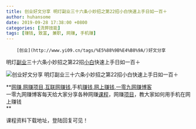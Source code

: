 ```yaml
---
title: 创业好文分享 明灯副业三十六条小妙招之第22招小白快速上手日如一百＋
author: huhansome
date: 2019-09-28 17:38:00 +0800
categories: [流弊技能]
tags: [赚钱, 致富, 兼职, 网赚, 手机赚]
---
```



        [创业](http://www.yi09.cn/tags/%E5%88%9B%E4%B8%9A/)好文分享
明灯[副业](http://www.yi09.cn/tags/%E5%89%AF%E4%B8%9A/)三十六条小妙招之第22招[小白](http://www.yi09.cn/tags/%E5%B0%8F%E7%99%BD/)快速上手日如一百＋

![创业好文分享
明灯副业三十六条小妙招之第22招小白快速上手日如一百＋](http://www.yi09.cn/zb_users/upload/2022/01/20220108214750164164967090351.jpeg)

  

  
  
  
  
  
  
  
  
**[网赚](http://www.yi09.cn/tags/%E7%BD%91%E8%B5%9A/),[网赚项目](http://www.yi09.cn/tags/%E7%BD%91%E8%B5%9A%E9%A1%B9%E7%9B%AE/),[互联网赚钱](http://www.yi09.cn/tags/%E4%BA%92%E8%81%94%E7%BD%91%E8%B5%9A%E9%92%B1/),手机[赚钱](http://www.yi09.cn/tags/%E8%B5%9A%E9%92%B1/),[网上赚钱](http://www.yi09.cn/tags/%E7%BD%91%E4%B8%8A%E8%B5%9A%E9%92%B1/),[一零九网赚博客](http://www.yi09.cn/tags/%E4%B8%80%E9%9B%B6%E4%B9%9D%E7%BD%91%E8%B5%9A%E5%8D%9A%E5%AE%A2/)  
一零九网赚博客每天给大家分享各种网赚[课程](http://www.yi09.cn/tags/%E8%AF%BE%E7%A8%8B/)，网赚[项目](http://www.yi09.cn/tags/%E9%A1%B9%E7%9B%AE/)，教大家如何用手机在网上赚钱  
**  
  
  

课程资料下载地址，登陆回复可见！


